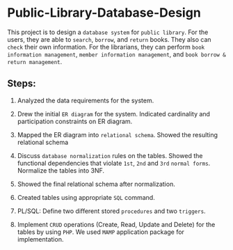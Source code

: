 # Public-Library-Database-Design

This project is to design a `database system` for `public library`. 
For the users, they are able to `search`, `borrow`, and `return` books. They also can `check` their own information.
For the librarians, they can perform `book information management`, `member information management`, and `book borrow & return management`.

## Steps:

1. Analyzed the data requirements for the system.

2. Drew the initial `ER diagram` for the system. Indicated cardinality and participation constraints on ER diagram. 

3. Mapped the ER diagram into `relational schema`. Showed the resulting relational schema

4. Discuss `database normalization` rules on the tables. Showed the functional dependencies that violate `1st`, `2nd` and `3rd` `normal forms`. Normalize the tables into 3NF.

5. Showed the final relational schema after normalization.

6. Created tables using appropriate `SQL` command. 

7. PL/SQL: Define two different stored `procedures` and two `triggers`.

8. Implement `CRUD` operations (Create, Read, Update and Delete) for the tables by using `PHP`. We used `MAMP` application package for implementation.
 

